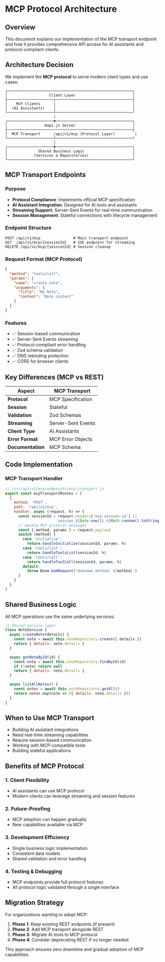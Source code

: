 # MCP Protocol Architecture

## Overview

This document explains our implementation of the MCP transport endpoint and how it provides comprehensive API access for AI assistants and protocol-compliant clients.

## Architecture Decision

We implement the **MCP protocol** to serve modern client types and use cases:

```
┌─────────────────────────────────────────────────────────┐
│                   Client Layer                          │
├─────────────────────┬───────────────────────────────────┤
│    MCP Clients      │                                   │
│  (AI Assistants)    │                                   │
└─────────────────────┴───────────────────────────────────┘
                      │
┌─────────────────────▼───────────────────────────────────┐
│                 Hapi.js Server                          │
├─────────────────────────────────────────────────────────┤
│  MCP Transport      /api/v1/mcp (Protocol Layer)         │
└─────────────────────┴───────────────────────────────────┘
                      │
┌─────────────────────▼───────────────────────────────────┐
│              Shared Business Logic                      │
│            (Services & Repositories)                    │
└─────────────────────────────────────────────────────────┘
```

## MCP Transport Endpoints

### Purpose
- **Protocol Compliance**: Implements official MCP specification
- **AI Assistant Integration**: Designed for AI tools and assistants
- **Streaming Support**: Server-Sent Events for real-time communication
- **Session Management**: Stateful connections with lifecycle management

### Endpoint Structure
```
POST /api/v1/mcp               # Main transport endpoint
GET  /api/v1/mcp/{sessionId}   # SSE endpoint for streaming
DELETE /api/v1/mcp/{sessionId} # Session cleanup
```

### Request Format (MCP Protocol)
```json
{
  "method": "tools/call",
  "params": {
    "name": "create_note",
    "arguments": {
      "title": "My Note",
      "content": "Note content"
    }
  }
}
```

### Features
- ✅ Session-based communication
- ✅ Server-Sent Events streaming
- ✅ Protocol-compliant error handling
- ✅ Zod schema validation
- ✅ DNS rebinding protection
- ✅ CORS for browser clients

## Key Differences (MCP vs REST)

| Aspect | MCP Transport |
|--------|---------------|
| **Protocol** | MCP Specification |
| **Session** | Stateful |
| **Validation** | Zod Schemas |
| **Streaming** | Server-Sent Events |
| **Client Type** | AI Assistants |
| **Error Format** | MCP Error Objects |
| **Documentation** | MCP Schema |

## Code Implementation

### MCP Transport Handler
```javascript
// /src/api/v1/mcp/endpoints/mcp-transport.js
export const mcpTransportRoutes = [
  {
    method: 'POST',
    path: '/api/v1/mcp',
    handler: async (request, h) => {
      const sessionId = request.headers['mcp-session-id'] || 
                       `session_${Date.now()}_${Math.random().toString(36).substr(2, 9)}`
      // Handle MCP protocol messages
      const { method, params } = request.payload
      switch (method) {
        case 'initialize':
          return handleInitialize(sessionId, params, h)
        case 'tools/list':
          return handleToolsList(sessionId, h)
        case 'tools/call':
          return handleToolCall(sessionId, params, h)
        default:
          throw Boom.badRequest(`Unknown method: ${method}`)
      }
    }
  }
]
```

## Shared Business Logic

All MCP operations use the same underlying services:

```javascript
// Shared service layer
class NoteService {
  async createNote(details) {
    const note = await this.noteRepository.create({ details })
    return { details: note.details }
  }

  async getNoteById(id) {
    const note = await this.noteRepository.findById(id)
    if (!note) return null
    return { details: note.details }
  }

  async listAllNotes() {
    const notes = await this.noteRepository.getAll()
    return notes.map(note => ({ details: note.details }))
  }
}
```

## When to Use MCP Transport
- Building AI assistant integrations
- Need real-time streaming capabilities
- Require session-based communication
- Working with MCP-compatible tools
- Building stateful applications

## Benefits of MCP Protocol

### 1. **Client Flexibility**
- AI assistants can use MCP protocol
- Modern clients can leverage streaming and session features

### 2. **Future-Proofing**
- MCP adoption can happen gradually
- New capabilities available via MCP

### 3. **Development Efficiency**
- Single business logic implementation
- Consistent data models
- Shared validation and error handling

### 4. **Testing & Debugging**
- MCP endpoints provide full protocol features
- All protocol logic validated through a single interface

## Migration Strategy

For organizations wanting to adopt MCP:

1. **Phase 1**: Keep existing REST endpoints (if present)
2. **Phase 2**: Add MCP transport alongside REST
3. **Phase 3**: Migrate AI tools to MCP protocol
4. **Phase 4**: Consider deprecating REST if no longer needed

This approach ensures zero downtime and gradual adoption of MCP capabilities.
